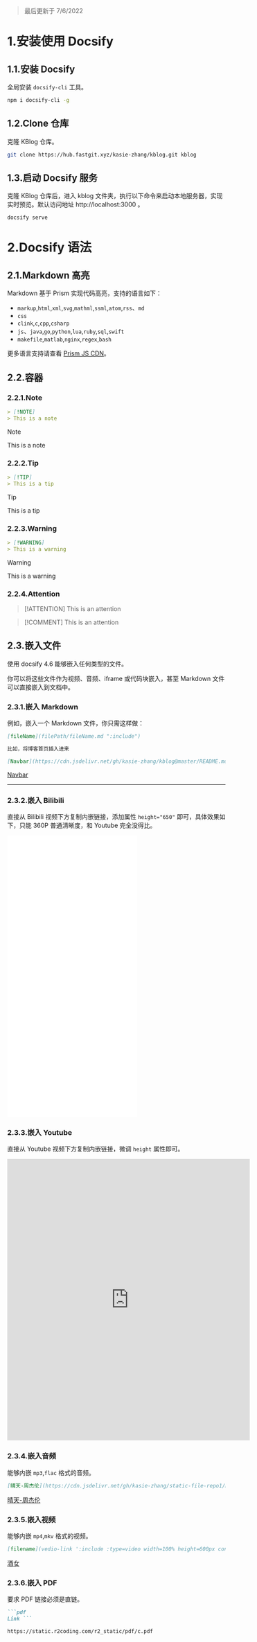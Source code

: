 > 最后更新于 7/6/2022

# 1.安装使用 Docsify

## 1.1.安装 Docsify

全局安装 `docsify-cli` 工具。

```bash
npm i docsify-cli -g
```

## 1.2.Clone 仓库

克隆 KBlog 仓库。

```bash
git clone https://hub.fastgit.xyz/kasie-zhang/kblog.git kblog
```

## 1.3.启动 Docsify 服务

克隆 KBlog 仓库后，进入 kblog 文件夹，执行以下命令来启动本地服务器，实现实时预览。默认访问地址 http://localhost:3000 。

```bash
docsify serve
```

# 2.Docsify 语法

## 2.1.Markdown 高亮

Markdown 基于 Prism 实现代码高亮，支持的语言如下：

- `markup`,`html`,`xml`,`svg`,`mathml`,`ssml`,`atom`,`rss`、`md`
- `css`
- `clink`,`c`,`cpp`,`csharp`
- `js`、`java`,`go`,`python`,`lua`,`ruby`,`sql`,`swift`
- `makefile`,`matlab`,`nginx`,`regex`,`bash`

更多语言支持请查看 [Prism JS CDN](https://cdn.jsdelivr.net/npm/prismjs@1/components/)。

## 2.2.容器

### 2.2.1.Note

```md
> [!NOTE]
> This is a note
```

> [!NOTE]
> This is a note

### 2.2.2.Tip

```md
> [!TIP]
> This is a tip
```

> [!TIP]
> This is a tip

### 2.2.3.Warning

```md
> [!WARNING]
> This is a warning
```

> [!WARNING]
> This is a warning

### 2.2.4.Attention

> [!ATTENTION]
> This is an attention

> [!COMMENT]
> This is an attention

## 2.3.嵌入文件

使用 docsify 4.6 能够嵌入任何类型的文件。

你可以将这些文件作为视频、音频、iframe 或代码块嵌入，甚至 Markdown 文件可以直接嵌入到文档中。

### 2.3.1.嵌入 Markdown

例如，嵌入一个 Markdown 文件，你只需这样做：

```md
[fileName](filePath/fileName.md ":include")

比如，将博客首页插入进来

[Navbar](https://cdn.jsdelivr.net/gh/kasie-zhang/kblog@master/README.md ":include")
```

[Navbar](https://cdn.jsdelivr.net/gh/kasie-zhang/kblog@master/README.md ":include")

---

### 2.3.2.嵌入 Bilibili

直接从 Bilibili 视频下方复制内嵌链接，添加属性 `height="650"` 即可，具体效果如下，只能 360P 普通清晰度，和 Youtube 完全没得比。

<iframe src="//player.bilibili.com/player.html?aid=35199206&bvid=BV14b411w7La&cid=61680672&page=1" scrolling="no" border="0" frameborder="no" framespacing="0" allowfullscreen="true" height="650"> </iframe>

### 2.3.3.嵌入 Youtube

直接从 Youtube 视频下方复制内嵌链接，微调 `height` 属性即可。

<iframe width="560" height="650" src="https://www.youtube.com/embed/UF8uR6Z6KLc" title="YouTube video player" frameborder="0" allow="accelerometer; autoplay; clipboard-write; encrypted-media; gyroscope; picture-in-picture" allowfullscreen></iframe>

### 2.3.4.嵌入音频

能够内嵌 `mp3`,`flac` 格式的音频。

```md
[晴天-周杰伦](https://cdn.jsdelivr.net/gh/kasie-zhang/static-file-repo1/music/m_1.mp3 ":include :type=audio controls width=100%")
```

[晴天-周杰伦](https://cdn.jsdelivr.net/gh/kasie-zhang/static-file-repo1/music/m_1.mp3 ":include :type=audio controls width=100%")

### 2.3.5.嵌入视频

能够内嵌 `mp4`,`mkv` 格式的视频。

```md
[filename](vedio-link ':include :type=video width=100% height=600px controls')
```

[酒女](https://drive.zk123.top/api/v3/file/source/35664/Work.Later.Drink.Now.S01E01.1080p.WEB-DL.H264.AAC-AppleTor.mp4?sign=qezCyYJV6691Nr4xjz4G7XEWVb3lybvUBB3pdrToZGg%3D%3A0 ":include :type=video width=100% height=600px controls")

### 2.3.6.嵌入 PDF

要求 PDF 链接必须是直链。

```md
```pdf
Link ```
```

```pdf
https://static.r2coding.com/r2_static/pdf/c.pdf
```
